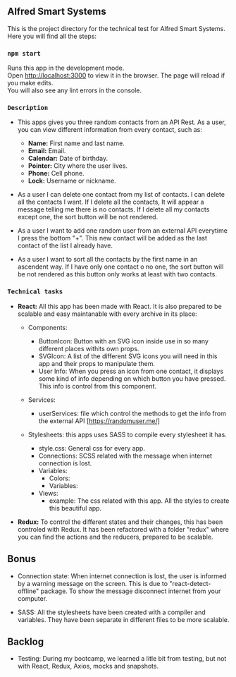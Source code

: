 

## Alfred Smart Systems

This is the project directory for the technical test for Alfred Smart Systems. Here you will find all the steps:

### `npm start`

Runs this app in the development mode.<br>
Open [http://localhost:3000](http://localhost:3000) to view it in the browser.
The page will reload if you make edits.<br>
You will also see any lint errors in the console.

### `Description`

- This apps gives you three random contacts from an API Rest. As a user, you can view different information from every contact, such as:

  - **Name:** First name and last name.
  - **Email:** Email.
  - **Calendar:** Date of birthday.
  - **Pointer:** City where the user lives.
  - **Phone:** Cell phone.
  - **Lock:** Username or nickname.

- As a user I can delete one contact from my list of contacts. I can delete all the contacts I want. If I delete all the contacts, It will appear a message telling me there is no contacts. If I delete all my contacts except one, the sort button will be not rendered. 

- As a user I want to add one random user from an external API everytime I press the bottom "+". This new contact will be added as the last contact of the list I already have.

- As a user I want to sort all the contacts by the first name in an ascendent way. If I have only one contact o no one, the sort button will be not rendered as this button only works at least with two contacts.

### `Technical tasks`

- **React:** All this app has been made with React. It is also prepared to be scalable and easy maintanable with every archive in its place:

  - Components: 
    - ButtonIcon: Button with an SVG icon inside use in so many different places withits own props.
    - SVGIcon: A list of the different SVG icons you will need in this app and their props to manipulate them.
    - User Info: When you press an icon from one contact, it displays some kind of info depending on which button you have pressed. This info is control from this component.
  
  - Services:
    - userServices: file which control the methods to get the info from the external API [https://randomuser.me/]

  - Stylesheets: this apps uses SASS to compile every stylesheet it has. 
    - style.css: General css for every app.
    - Connections: SCSS related with the message when internet connection is lost.
    - Variables: 
      - Colors: 
      - Variables: 
    - Views:
      - example: The css related with this app. All the styles to create this beautiful app.

- **Redux:** To control the different states and their changes, this has been controled with Redux. It has been refactored with a folder "redux" where you can find the actions and the reducers, prepared to be scalable.




## Bonus

- Connection state: When internet connection is lost, the user is informed by a warning message on the screen. This is due to "react-detect-offline" package. To show the message disconnect internet from your computer.

- SASS: All the stylesheets have been created with a compiler and variables. They have been separate in different files to be more scalable.

## Backlog

- Testing: During my bootcamp, we learned a litle bit from testing, but not with React, Redux, Axios, mocks and snapshots. 

